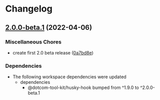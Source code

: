 # Changelog

## [2.0.0-beta.1](https://github.com/Financial-Times/dotcom-tool-kit/compare/husky-npm-v1.9.0...husky-npm-v2.0.0-beta.1) (2022-04-06)


### Miscellaneous Chores

* create first 2.0 beta release ([0a7bd8e](https://github.com/Financial-Times/dotcom-tool-kit/commit/0a7bd8e30f4cef43f93fe1b098c6fad94607d098))


### Dependencies

* The following workspace dependencies were updated
  * dependencies
    * @dotcom-tool-kit/husky-hook bumped from ^1.9.0 to ^2.0.0-beta.1
